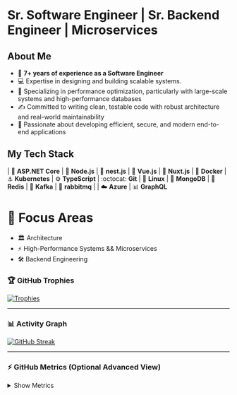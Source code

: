 # Sr. Software Engineer | Sr. Backend Engineer | Microservices

## About Me
- 🌱 **7+ years of experience as a Software Engineer**
- 💻 Expertise in designing and building scalable systems.
- 🚀 Specializing in performance optimization, particularly with large-scale systems and high-performance databases
- ✍️ Committed to writing clean, testable code with robust architecture and real-world maintainability
- 🎯 Passionate about developing efficient, secure, and modern end-to-end applications

## My Tech Stack
| :rocket: **ASP.NET Core** | :rocket: **Node.js** |  :rocket: **nest.js** | :leaves: **Vue.js** |  :triangular_ruler: **Nuxt.js** | :whale: **Docker** | :anchor: **Kubernetes** 
| :gear: **TypeScript** | :octocat: **Git**   | :penguin: **Linux** | :green_heart: **MongoDB** | :gem: **Redis** |  :rocket: **Kafka** |  :rocket: **rabbitmq** |
| :cloud: **Azure** | :bar_chart: **GraphQL**         

# 🚀 Focus Areas
- 🏛️ Architecture
- ⚡ High-Performance Systems && Microservices
- 🛠️ Backend Engineering


### 🏆 GitHub Trophies

[![Trophies](https://github-profile-trophy.vercel.app/?username=Saleh-Mohammed-Alabidi&theme=tokyonight&column=4)](https://github.com/ryo-ma/github-profile-trophy)

---

### 📊 Activity Graph

[![GitHub Streak](https://streak-stats.demolab.com?user=Saleh-Mohammed-Alabidi&theme=tokyonight&hide_border=true)](https://git.io/streak-stats)

---

### ⚡ GitHub Metrics (Optional Advanced View)

<details>
  <summary>Show Metrics</summary>

  <img src="https://github.com/Saleh-Mohammed-Alabidi/Saleh-Mohammed-Alabidi/blob/main/github-metrics.svg" alt="Metrics" width="100%">

</details>
